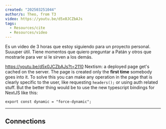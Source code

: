 ```yaml
---
created: "202503251044"
author/s: Theo, from T3
video: https://youtu.be/d5x0JCZbAJs
tags: 
  - Resources/cite
  - Resources/video
---
```


Es un video de 3 horas que estoy siguiendo para un proyecto personal. Suuuper útil.
Tiene momentos que quiero preguntar a Patán y otros que mostrarle para ver si le sirven a los demás.

https://youtu.be/d5x0JCZbAJs?t=2110  Nextism: a deployed page get's cached on the server. The page is created only the **first time** somebody goes into it.
To solve this you can make any operation in the page that is clearly specific to the user, like requesting `headers();` or using auth related stuff.
But the better thing would be to use the new typescript bindings for NextJS like this:
```
export const dynamic = "force-dynamic";
```



---
## Connections

